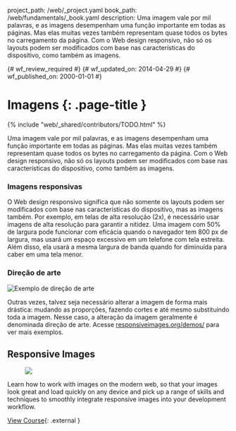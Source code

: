 project_path: /web/_project.yaml
book_path: /web/fundamentals/_book.yaml
description: Uma imagem vale por mil palavras, e as imagens desempenham uma função importante em todas as páginas. Mas elas muitas vezes também representam quase todos os bytes no carregamento da página.  Com o Web design responsivo, não só os layouts podem ser modificados com base nas características do dispositivo, como também as imagens.

{# wf_review_required #}
{# wf_updated_on: 2014-04-29 #}
{# wf_published_on: 2000-01-01 #}

# Imagens {: .page-title }

{% include "web/_shared/contributors/TODO.html" %}



Uma imagem vale por mil palavras, e as imagens desempenham uma função importante em todas as páginas. Mas elas muitas vezes também representam quase todos os bytes no carregamento da página.  Com o Web design responsivo, não só os layouts podem ser modificados com base nas características do dispositivo, como também as imagens.



### Imagens responsivas

O Web design responsivo significa que não somente os layouts podem ser modificados com base nas características do dispositivo, mas as imagens também.  Por exemplo, em telas de alta resolução (2x), é necessário usar imagens de alta resolução para garantir a nitidez.  Uma imagem com 50% de largura pode funcionar com eficácia quando o navegador tem 800 px de largura, mas usará um espaço excessivo em um telefone com tela estreita. Além disso, ela usará a mesma largura de banda quando for diminuída para caber em uma tela menor.

### Direção de arte

<img class="center" src="img/art-direction.png" alt="Exemplo de direção de arte"
srcset="img/art-direction.png 1x, img/art-direction-2x.png 2x">

Outras vezes, talvez seja necessário alterar a imagem de forma mais drástica: mudando as proporções, fazendo cortes e até mesmo substituindo toda a imagem.  Nesse caso, a alteração da imagem geralmente é denominada direção de arte.  Acesse [responsiveimages.org/demos/](http://responsiveimages.org/demos/) para ver mais exemplos.


## Responsive Images
<!-- TODO: Verify Udacity course fits here -->
<div class="attempt-right">
  <figure>
    <img src="img/udacity-ri.jpg">
  </figure>
</div>

Learn how to work with images on the modern web, so that your images look great and load quickly on any device and pick up a range of skills and techniques to smoothly integrate responsive images into your development workflow.

[View Course](https://udacity.com/ud882){: .external }





